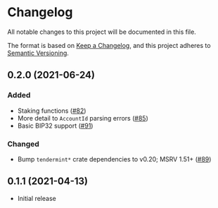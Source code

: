 # Changelog
All notable changes to this project will be documented in this file.

The format is based on [Keep a Changelog](https://keepachangelog.com/en/1.0.0/),
and this project adheres to [Semantic Versioning](https://semver.org/spec/v2.0.0.html).

## 0.2.0 (2021-06-24)
### Added
- Staking functions ([#82])
- More detail to `AccountId` parsing errors ([#85])
- Basic BIP32 support ([#91])

### Changed
- Bump `tendermint*` crate dependencies to v0.20; MSRV 1.51+ ([#89])

[#82]: https://github.com/cosmos/cosmos-rust/pull/82
[#85]: https://github.com/cosmos/cosmos-rust/pull/85
[#89]: https://github.com/cosmos/cosmos-rust/pull/89
[#91]: https://github.com/cosmos/cosmos-rust/pull/91

## 0.1.1 (2021-04-13)
- Initial release
